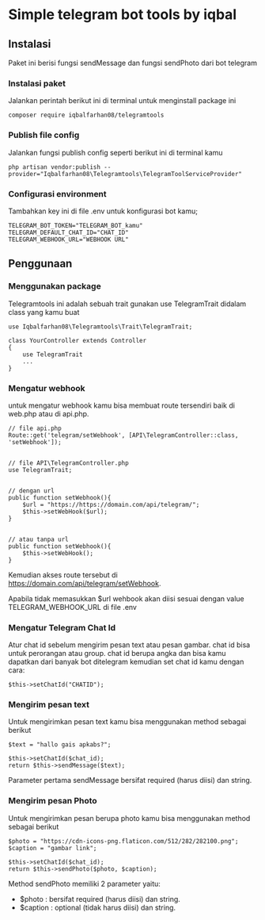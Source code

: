 # Simple telegram bot tools by iqbal

## Instalasi

Paket ini berisi fungsi sendMessage dan fungsi sendPhoto dari bot telegram

### Instalasi paket

Jalankan perintah berikut ini di terminal untuk menginstall package ini

```
composer require iqbalfarhan08/telegramtools
```

### Publish file config

Jalankan fungsi publish config seperti berikut ini di terminal kamu

```
php artisan vendor:publish --provider="Iqbalfarhan08\Telegramtools\TelegramToolServiceProvider"
```

### Configurasi environment

Tambahkan key ini di file .env untuk konfigurasi bot kamu;

```
TELEGRAM_BOT_TOKEN="TELEGRAM_BOT_kamu"
TELEGRAM_DEFAULT_CHAT_ID="CHAT_ID"
TELEGRAM_WEBHOOK_URL="WEBHOOK URL"
```

## Penggunaan

### Menggunakan package

Telegramtools ini adalah sebuah trait gunakan use TelegramTrait didalam class yang kamu buat

```
use Iqbalfarhan08\Telegramtools\Trait\TelegramTrait;

class YourController extends Controller
{
    use TelegramTrait
    ...
}
```

### Mengatur webhook

untuk mengatur webhook kamu bisa membuat route tersendiri baik di web.php atau di api.php.

```
// file api.php
Route::get('telegram/setWebhook', [API\TelegramController::class, 'setWebhook']);


// file API\TelegramController.php
use TelegramTrait;


// dengan url
public function setWebhook(){
    $url = "https://https://domain.com/api/telegram/";
    $this->setWebHook($url);
}


// atau tanpa url
public function setWebhook(){
    $this->setWebHook();
}

```

Kemudian akses route tersebut di https://domain.com/api/telegram/setWebhook.

Apabila tidak memasukkan $url wehbook akan diisi sesuai dengan value TELEGRAM_WEBHOOK_URL di file .env

### Mengatur Telegram Chat Id

Atur chat id sebelum mengirim pesan text atau pesan gambar. chat id bisa untuk perorangan atau group. chat id berupa angka dan bisa kamu dapatkan dari banyak bot ditelegram kemudian set chat id kamu dengan cara:

```
$this->setChatId("CHATID");
```

### Mengirim pesan text

Untuk mengirimkan pesan text kamu bisa menggunakan method sebagai berikut

```
$text = "hallo gais apkabs?";

$this->setChatId($chat_id);
return $this->sendMessage($text);
```

Parameter pertama sendMessage bersifat required (harus diisi) dan string.

### Mengirim pesan Photo

Untuk mengirimkan pesan berupa photo kamu bisa menggunakan method sebagai berikut

```
$photo = "https://cdn-icons-png.flaticon.com/512/282/282100.png";
$caption = "gambar link";

$this->setChatId($chat_id);
return $this->sendPhoto($photo, $caption);
```

Method sendPhoto memiliki 2 parameter yaitu:

- $photo : bersifat required (harus diisi) dan string.
- $caption : optional (tidak harus diisi) dan string.

